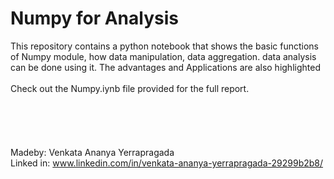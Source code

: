 # Numpy for Analysis
This repository contains a python notebook that shows the basic functions of Numpy module, how data manipulation, data aggregation. data analysis can be done using it. The advantages and Applications are also highlighted
<br>
<br>
Check out the Numpy.iynb file provided for the full report.
<br>
<br>
<br>
<br>
<br>
<br>
Madeby:
Venkata Ananya Yerrapragada 
<br>
Linked in:  www.linkedin.com/in/venkata-ananya-yerrapragada-29299b2b8/
